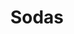 ---
title: "Sodas"
description: "Coca cola, Coca light, Perrier, Ricqulès, ice tea, orangina, Schweppes, Schweppes agrumes"
price: "3.20"
image: "coca-cola.jpeg"
---